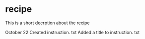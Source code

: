 # recipe
This is a short decrption about the recipe 

October 22
Created instruction. txt
Added a title to instruction. txt
